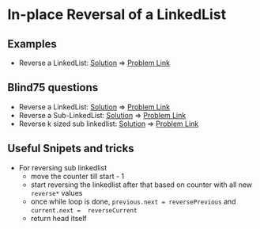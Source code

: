 # In-place Reversal of a LinkedList

## Examples

- Reverse a LinkedList: [Solution](/src/in-place-reversal/reverse-a-linkedlist.ts) => [Problem Link](https://leetcode.com/problems/reverse-linked-list/)

## Blind75 questions

- Reverse a LinkedList: [Solution](/src/in-place-reversal/reverse-a-linkedlist.ts) => [Problem Link](https://leetcode.com/problems/reverse-linked-list/)
- Reverse a Sub-LinkedList: [Solution](/src/in-place-reversal/reverse-sub-linkedlist.ts) => [Problem Link](https://leetcode.com/problems/reverse-linked-list-ii/)
- Reverse k sized sub linkedlist: [Solution](/src/in-place-reversal/reverse-k-sized-sub-list.ts) => [Problem Link](https://leetcode.com/problems/reverse-nodes-in-k-group/)

## Useful Snipets and tricks

- For reversing sub linkedlist
    - move the counter till start - 1
    - start reversing the linkedlist after that based on counter with all new `reverse*` values
    - once while loop is done, `previous.next = reversePrevious` and `current.next =  reverseCurrent`
    - return head itself
